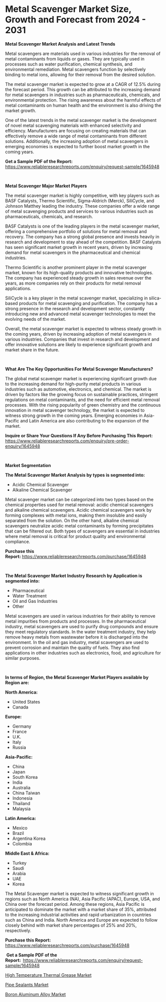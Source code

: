 <p><h1>Metal Scavenger Market Size, Growth and Forecast from 2024 - 2031</h1></p><p><strong>Metal Scavenger Market Analysis and Latest Trends</strong></p>
<p><p>Metal scavengers are materials used in various industries for the removal of metal contaminants from liquids or gases. They are typically used in processes such as water purification, chemical synthesis, and environmental remediation. Metal scavengers function by selectively binding to metal ions, allowing for their removal from the desired solution.</p><p>The metal scavenger market is expected to grow at a CAGR of 12.5% during the forecast period. This growth can be attributed to the increasing demand for metal scavengers in industries such as pharmaceuticals, chemicals, and environmental protection. The rising awareness about the harmful effects of metal contaminants on human health and the environment is also driving the market growth.</p><p>One of the latest trends in the metal scavenger market is the development of novel metal scavenging materials with enhanced selectivity and efficiency. Manufacturers are focusing on creating materials that can effectively remove a wide range of metal contaminants from different solutions. Additionally, the increasing adoption of metal scavengers in emerging economies is expected to further boost market growth in the coming years.</p></p>
<p><strong>Get a Sample PDF of the Report:&nbsp;</strong> <a href="https://www.reliableresearchreports.com/enquiry/request-sample/1645948">https://www.reliableresearchreports.com/enquiry/request-sample/1645948</a></p>
<p>&nbsp;</p>
<p><strong>Metal Scavenger Major Market Players</strong></p>
<p><p>The metal scavenger market is highly competitive, with key players such as BASF Catalysts, Thermo Scientific, Sigma-Aldrich (Merck), SiliCycle, and Johnson Matthey leading the industry. These companies offer a wide range of metal scavenging products and services to various industries such as pharmaceuticals, chemicals, and research.</p><p>BASF Catalysts is one of the leading players in the metal scavenger market, offering a comprehensive portfolio of solutions for metal removal and recovery. The company has a strong global presence and invests heavily in research and development to stay ahead of the competition. BASF Catalysts has seen significant market growth in recent years, driven by increasing demand for metal scavengers in the pharmaceutical and chemical industries.</p><p>Thermo Scientific is another prominent player in the metal scavenger market, known for its high-quality products and innovative technologies. The company has experienced steady growth in sales revenue over the years, as more companies rely on their products for metal removal applications.</p><p>SiliCycle is a key player in the metal scavenger market, specializing in silica-based products for metal scavenging and purification. The company has a strong presence in the research and development sector, constantly introducing new and advanced metal scavenger technologies to meet the evolving needs of the market.</p><p>Overall, the metal scavenger market is expected to witness steady growth in the coming years, driven by increasing adoption of metal scavengers in various industries. Companies that invest in research and development and offer innovative solutions are likely to experience significant growth and market share in the future.</p></p>
<p>&nbsp;</p>
<p><strong>What Are The Key Opportunities For Metal Scavenger Manufacturers?</strong></p>
<p><p>The global metal scavenger market is experiencing significant growth due to the increasing demand for high-purity metal products in various industries such as automotive, electronics, and chemical. The market is driven by factors like the growing focus on sustainable practices, stringent regulations on metal contaminants, and the need for efficient metal removal processes. With the rising popularity of green chemistry and the continuous innovation in metal scavenger technology, the market is expected to witness strong growth in the coming years. Emerging economies in Asia-Pacific and Latin America are also contributing to the expansion of the market.</p></p>
<p><strong>Inquire or Share Your Questions If Any Before Purchasing This Report:</strong> <a href="https://www.reliableresearchreports.com/enquiry/pre-order-enquiry/1645948">https://www.reliableresearchreports.com/enquiry/pre-order-enquiry/1645948</a></p>
<p>&nbsp;</p>
<p><strong>Market Segmentation</strong></p>
<p><strong>The Metal Scavenger Market Analysis by types is segmented into:</strong></p>
<p><ul><li>Acidic Chemical Scavenger</li><li>Alkaline Chemical Scavenger</li></ul></p>
<p><p>Metal scavenger market can be categorized into two types based on the chemical properties used for metal removal: acidic chemical scavengers and alkaline chemical scavengers. Acidic chemical scavengers work by forming complexes with metal ions, making them insoluble and easily separated from the solution. On the other hand, alkaline chemical scavengers neutralize acidic metal contaminants by forming precipitates that can be filtered out. Both types of scavengers are essential in industries where metal removal is critical for product quality and environmental compliance.</p></p>
<p><strong>Purchase this Report:&nbsp;</strong><a href="https://www.reliableresearchreports.com/purchase/1645948">https://www.reliableresearchreports.com/purchase/1645948</a></p>
<p>&nbsp;</p>
<p><strong>The Metal Scavenger Market Industry Research by Application is segmented into:</strong></p>
<p><ul><li>Pharmaceutical</li><li>Water Treatment</li><li>Oil and Gas Industries</li><li>Other</li></ul></p>
<p><p>Metal scavengers are used in various industries for their ability to remove metal impurities from products and processes. In the pharmaceutical industry, metal scavengers are used to purify drug compounds and ensure they meet regulatory standards. In the water treatment industry, they help remove heavy metals from wastewater before it is discharged into the environment. In the oil and gas industry, metal scavengers are used to prevent corrosion and maintain the quality of fuels. They also find applications in other industries such as electronics, food, and agriculture for similar purposes.</p></p>
<p>&nbsp;</p>
<p><strong>In terms of Region, the Metal Scavenger Market Players available by Region are:</strong></p>
<p>
    <p> <strong> North America: </strong>
        <ul>
            <li>United States</li>
            <li>Canada</li>
        </ul>
        </p> 
    <p> <strong> Europe: </strong>
        <ul>
            <li>Germany</li>
            <li>France</li>
            <li>U.K.</li>
            <li>Italy</li>
            <li>Russia</li>
        </ul>
        </p> 
    <p> <strong> Asia-Pacific: </strong>
        <ul>
            <li>China</li>
            <li>Japan</li>
            <li>South Korea</li>
            <li>India</li>
            <li>Australia</li>
            <li>China Taiwan</li>
            <li>Indonesia</li>
            <li>Thailand</li>
            <li>Malaysia</li>
        </ul>
        </p> 
    <p> <strong> Latin America: </strong>
        <ul>
            <li>Mexico</li>
            <li>Brazil</li>
            <li>Argentina Korea</li>
            <li>Colombia</li>
        </ul>
        </p> 
    <p> <strong> Middle East & Africa: </strong>
        <ul>
            <li>Turkey</li>
            <li>Saudi</li>
            <li>Arabia</li>
            <li>UAE</li>
            <li>Korea</li>
        </ul>
    </p>
    </p>
<p><p>The Metal Scavenger market is expected to witness significant growth in regions such as North America (NA), Asia Pacific (APAC), Europe, USA, and China over the forecast period. Among these regions, Asia Pacific is anticipated to dominate the market with a market share of 35%, attributed to the increasing industrial activities and rapid urbanization in countries such as China and India. North America and Europe are expected to follow closely behind with market share percentages of 25% and 20%, respectively.</p></p>
<p><strong>Purchase this Report: </strong><a href="https://www.reliableresearchreports.com/purchase/1645948">https://www.reliableresearchreports.com/purchase/1645948</a></p>
<p>&nbsp;<strong>Get a Sample PDF of the Report:&nbsp;&nbsp;</strong><a href="https://www.reliableresearchreports.com/enquiry/request-sample/1645948">https://www.reliableresearchreports.com/enquiry/request-sample/1645948</a></p>
<p><strong></strong></p>
<p><p><a href="https://github.com/timeliteaut/Market-Research-Report-List-1/blob/main/high-temperature-thermal-grease-market.md">High Temperature Thermal Grease Market</a></p><p><a href="https://github.com/bobicer/Market-Research-Report-List-2/blob/main/pipe-sealants-market.md">Pipe Sealants Market</a></p><p><a href="https://github.com/seekum/Market-Research-Report-List-1/blob/main/boron-aluminum-alloy-market.md">Boron Aluminum Alloy Market</a></p></p>